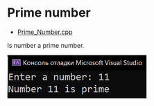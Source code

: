 # Prime number
* [Prime_Number.cpp](Prime_Number.cpp)
<p>Is number a prime number.</p>
<img src="/images/Prime_Number.png">
